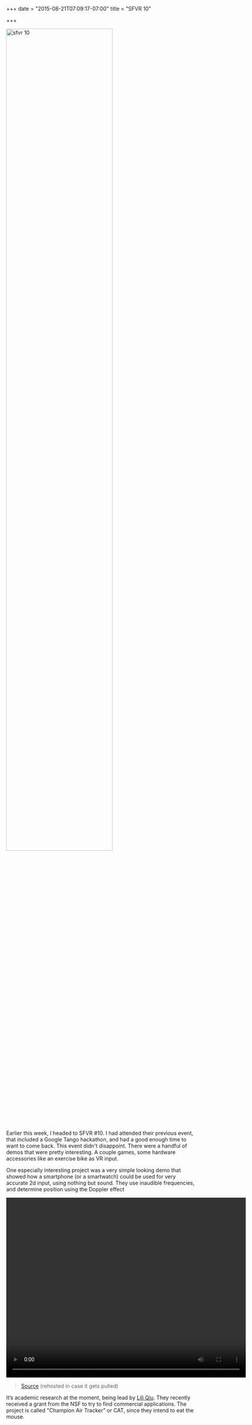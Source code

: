 +++
date = "2015-08-21T07:09:17-07:00"
title = "SFVR 10"

+++

<img alt="sfvr 10" width="75%" src="https://s3.amazonaws.com/ejf3-public/hosted_files/ejf_io/sfvr.jpg">

Earlier this week, I headed to SFVR #10. I had attended their previous event, that included a Google Tango hackathon, and had a good enough time to want to come back. This event didn't disappoint. There were a handful of demos that were pretty interesting. A couple games, some hardware accessories like an exercise bike as VR input.

One especially interesting project was a very simple looking demo that showed how a smartphone (or a smartwatch) could be used for very accurate 2d input, using nothing but sound. They use inaudible frequencies, and determine position using the Doppler effect

<video width="640" height="480" controls>
  <source src="https://s3.amazonaws.com/ejf3-public/hosted_files/ejf_io/demoDraft3.avi" type="video/mp4">
Your browser does not support the video tag.
</video>

> [Source](https://onedrive.live.com/redir?resid=B920DAD54AF17F49!26449&authkey=!AKSZDN2K9hsSSYk&ithint=video%2cavi) (rehosted in case it gets pulled)


It’s academic research at the moment, being lead by [Lili Qiu](http://www.cs.utexas.edu/~lili/). They recently received a grant from the NSF to try to find commercial applications. The project is called "Champion Air Tracker” or CAT, since they intend to eat the mouse.
